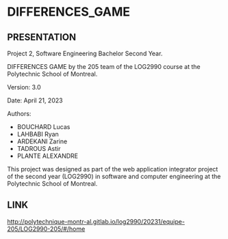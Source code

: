 # DIFFERENCES_GAME

## PRESENTATION
Project 2, Software Engineering Bachelor Second Year.

DIFFERENCES GAME by the 205 team of the LOG2990 course at the Polytechnic School of Montreal.

Version: 3.0

Date: April 21, 2023

Authors:
* BOUCHARD Lucas
* LAHBABI Ryan
* ARDEKANI Zarine
* TADROUS Astir
* PLANTE ALEXANDRE

This project was designed as part of the web application integrator project of the second year (LOG2990) in software and computer engineering at the Polytechnic School of Montreal.


## LINK

http://polytechnique-montr-al.gitlab.io/log2990/20231/equipe-205/LOG2990-205/#/home
